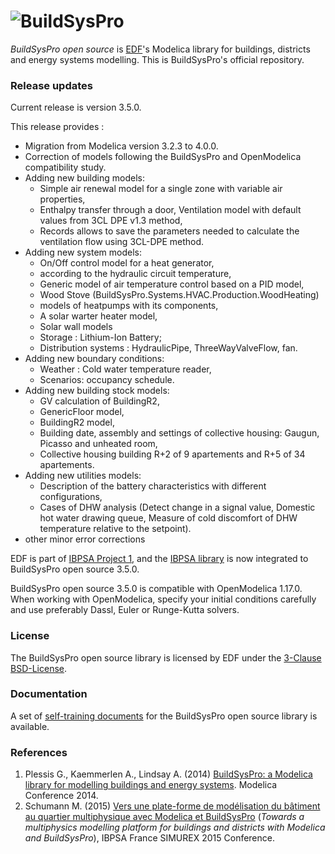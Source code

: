 # ![BuildSysPro](https://raw.githubusercontent.com/EDF-TREE/BuildSysPro/master/BuildSysPro/Resources/Images/Logo-BuildSysPro.png)
*BuildSysPro open source* is [EDF](https://www.edf.fr/en/the-edf-group/who-we-are/activities/research-and-development)'s Modelica library for buildings, districts and energy systems modelling. This is BuildSysPro's official repository.

### Release updates
Current release is version 3.5.0.

This release provides :

- Migration from Modelica version 3.2.3 to 4.0.0.
- Correction of models following the BuildSysPro and OpenModelica compatibility study.
- Adding new  building models: 
     -  Simple air renewal model for a single zone with variable air properties, 
     -  Enthalpy transfer through a door, Ventilation model with default values from 3CL DPE v1.3 method, 
     -  Records allows to save the parameters needed to calculate the ventilation flow using 3CL-DPE method.
- Adding new  system models: 
     -   On/Off control model for a heat generator, 
     -  according to the hydraulic circuit temperature, 
     -  Generic model of air temperature control based on a PID model,
     -  Wood Stove (BuildSysPro.Systems.HVAC.Production.WoodHeating)
     -  models of heatpumps with its components,
     -  A solar warter heater model,
     -  Solar wall models
     -  Storage : Lithium-Ion Battery;
     -  Distribution systems : HydraulicPipe, ThreeWayValveFlow, fan.
- Adding new boundary conditions:
     -    Weather : Cold water temperature reader,
     -    Scenarios: occupancy schedule.
- Adding new building stock models:
    - GV calculation of BuildingR2,
    - GenericFloor model,
    - BuildingR2 model,
    - Building date, assembly and settings of collective housing: Gaugun, Picasso and unheated room,
    - Collective housing building  R+2 of 9 apartements and R+5 of 34 apartements.
- Adding new utilities models:
    - Description of the battery characteristics with different configurations,
    - Cases of DHW analysis (Detect change in a signal value, Domestic hot water drawing queue, Measure of cold discomfort of DHW temperature relative to the setpoint).
- other minor error corrections

EDF is part of [IBPSA Project 1](https://ibpsa.github.io/project1/), and the [IBPSA library](https://github.com/ibpsa/modelica-ibpsa) is now integrated to BuildSysPro open source 3.5.0.

BuildSysPro open source 3.5.0 is compatible with OpenModelica 1.17.0. When working with OpenModelica, specify your initial conditions carefully and use preferably Dassl, Euler or Runge-Kutta solvers.

### License
The BuildSysPro open source library is licensed by EDF under the [3-Clause BSD-License](https://opensource.org/licenses/BSD-3-Clause).

### Documentation
A set of [self-training documents](https://github.com/edf-enerbat/buildsyspro-doc) for the BuildSysPro open source library is available.

### References
1. Plessis G., Kaemmerlen A., Lindsay A. (2014) [BuildSysPro: a Modelica library for modelling buildings and energy systems](https://www.modelica.org/events/modelica2014/proceedings/html/submissions/ECP140961161_PlessisKaemmerlenLindsay.pdf). Modelica Conference 2014.
2. Schumann M. (2015) [Vers une plate-forme de modélisation du bâtiment au quartier multiphysique avec Modelica et BuildSysPro](http://ibpsa.fr/jdownloads/Simurex/2015/Presentations/29_01_mathieuschumann.pdf) (*Towards a multiphysics modelling platform for buildings and districts with Modelica and BuildSysPro*), IBPSA France SIMUREX 2015 Conference.


